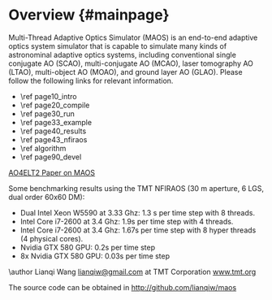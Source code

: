 Overview {#mainpage}
===

Multi-Thread Adaptive Optics Simulator (MAOS) is an end-to-end adaptive
optics system simulator that is capable to simulate many kinds of
astronominal adaptive optics systems, including conventional single
conjugate AO (SCAO), multi-conjugate AO (MCAO), laser tomography AO (LTAO),
multi-object AO (MOAO), and ground layer AO (GLAO). Please follow the
following links for relevant information.

<p>

- \ref page10_intro 
- \ref page20_compile 
- \ref page30_run
- \ref page33_example
- \ref page40_results
- \ref page43_nfiraos 
- \ref algorithm
- \ref page90_devel

<a href="https://github.com/downloads/lianqiw/files/maos_gpu.pdf">AO4ELT2 Paper on MAOS</a>

<p>

Some benchmarking results using the TMT NFIRAOS (30 m aperture, 6 LGS, dual order 60x60 DM):
- Dual Intel Xeon W5590 at 3.33 Ghz: 1.3 s per time step with 8 threads.
- Intel Core i7-2600 at 3.4 Ghz: 1.9s per time step with 4 threads.
- Intel Core i7-2600 at 3.4 Ghz: 1.67s per time step with 8 hyper threads (4 physical cores).
- Nvidia GTX 580 GPU: 0.2s per time step
- 8x Nvidia GTX 580 GPU: 0.03s per time step


\author Lianqi Wang <lianqiw@gmail.com> at TMT Corporation www.tmt.org 

The source code can be obtained in <a href="http://github.com/lianqiw/maos">http://github.com/lianqiw/maos </a>

